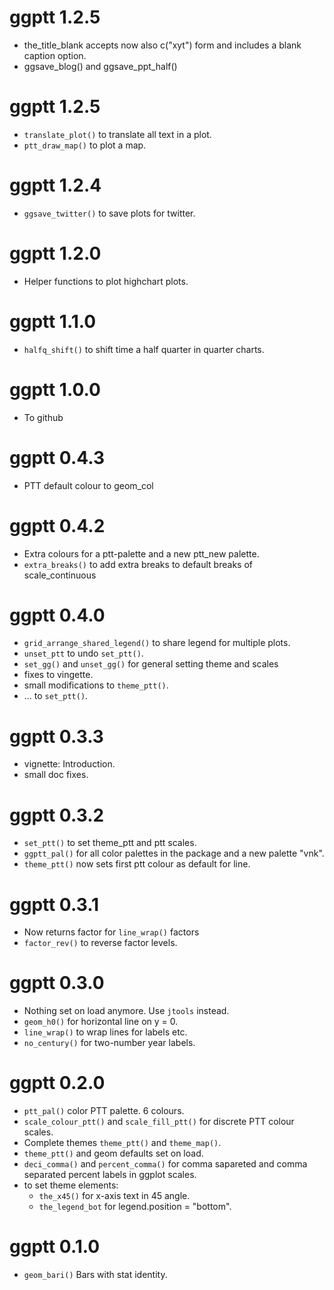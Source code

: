 ggptt 1.2.5
===========
* the_title_blank accepts now also c("xyt") form and includes a blank caption option.
* ggsave_blog() and ggsave_ppt_half()


ggptt 1.2.5
===========

* `translate_plot()` to translate all text in a plot.
* `ptt_draw_map()` to plot a map.

ggptt 1.2.4
===========

* `ggsave_twitter()` to save plots for twitter.


ggptt 1.2.0 
============

* Helper functions to plot highchart plots.


ggptt 1.1.0
============

* `halfq_shift()` to shift time a half quarter in quarter charts.

ggptt 1.0.0
============

* To github

ggptt 0.4.3
===========

* PTT default colour to geom_col

ggptt 0.4.2
================

* Extra colours for a ptt-palette and a new ptt_new palette.
* `extra_breaks()` to add extra breaks to default breaks of scale_continuous

ggptt 0.4.0
================

* `grid_arrange_shared_legend()` to share legend for multiple plots.
* `unset_ptt` to undo `set_ptt()`.
* `set_gg()` and `unset_gg()` for general setting theme and scales
* fixes to vingette.
* small modifications to `theme_ptt()`.
* ... to `set_ptt()`.


ggptt 0.3.3
================

* vignette: Introduction.
* small doc fixes.


ggptt 0.3.2
============

* `set_ptt()` to set theme_ptt and ptt scales.
* `ggptt_pal()` for all color palettes in the package and a new palette "vnk".
* `theme_ptt()` now sets first ptt colour as default for line.
  

ggptt 0.3.1
============

* Now returns factor for `line_wrap()` factors
* `factor_rev()` to reverse factor levels.

ggptt 0.3.0
===========

* Nothing set on load anymore. Use `jtools` instead.
* `geom_h0()` for horizontal line on y = 0.
* `line_wrap()` to wrap lines for labels etc.
* `no_century()` for two-number year labels.

ggptt 0.2.0
===========

* `ptt_pal()` color PTT palette. 6 colours.
* `scale_colour_ptt()` and `scale_fill_ptt()` for discrete PTT colour scales.
*  Complete themes `theme_ptt()` and `theme_map()`.
* `theme_ptt()` and geom defaults set on load.
* `deci_comma()` and `percent_comma()` for comma sapareted
   and comma separated percent labels in ggplot scales.
* to set theme elements:
  * `the_x45()` for x-axis text in 45 angle.
  * `the_legend_bot` for legend.position = "bottom".

ggptt 0.1.0
===========

* `geom_bari()` Bars with stat identity.

